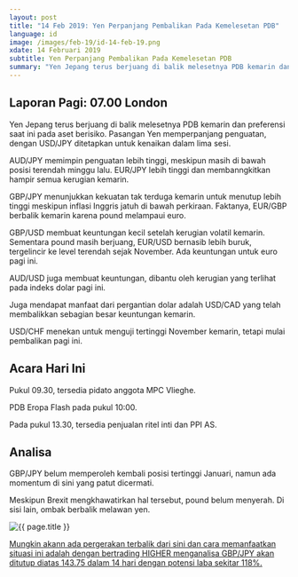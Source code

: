 ```yaml
---
layout: post
title: "14 Feb 2019: Yen Perpanjang Pembalikan Pada Kemelesetan PDB"
language: id
image: /images/feb-19/id-14-feb-19.png
xdate: 14 Februari 2019
subtitle: Yen Perpanjang Pembalikan Pada Kemelesetan PDB
summary: "Yen Jepang terus berjuang di balik melesetnya PDB kemarin dan preferensi saat ini pada aset berisiko. Pasangan Yen memperpanjang penguatan, dengan USD/JPY ditetapkan untuk kenaikan dalam lima sesi"
---
```

## Laporan Pagi: 07.00 London

Yen Jepang terus berjuang di balik melesetnya PDB kemarin dan preferensi saat ini pada aset berisiko. Pasangan Yen memperpanjang penguatan, dengan USD/JPY ditetapkan untuk kenaikan dalam lima sesi.

AUD/JPY memimpin penguatan lebih tinggi, meskipun masih di bawah posisi terendah minggu lalu. EUR/JPY lebih tinggi dan membanngkitkan hampir semua kerugian kemarin.

GBP/JPY menunjukkan kekuatan tak terduga kemarin untuk menutup lebih tinggi meskipun inflasi Inggris jatuh di bawah perkiraan. Faktanya, EUR/GBP berbalik kemarin karena pound melampaui euro.

GBP/USD membuat keuntungan kecil setelah kerugian volatil kemarin. Sementara pound masih berjuang, EUR/USD bernasib lebih buruk, tergelincir ke level terendah sejak November. Ada keuntungan untuk euro pagi ini.

AUD/USD juga membuat keuntungan, dibantu oleh kerugian yang terlihat pada indeks dolar pagi ini.

Juga mendapat manfaat dari pergantian dolar adalah USD/CAD yang telah membalikkan sebagian besar keuntungan kemarin.

USD/CHF menekan untuk menguji tertinggi November kemarin, tetapi mulai pembalikan pagi ini.

## Acara Hari Ini

Pukul 09.30, tersedia pidato anggota MPC Vlieghe.

PDB Eropa Flash pada pukul 10:00.

Pada pukul 13.30, tersedia penjualan ritel inti dan PPI AS.

## Analisa

GBP/JPY belum memperoleh kembali posisi tertinggi Januari, namun ada momentum di sini yang patut dicermati.

Meskipun Brexit mengkhawatirkan hal tersebut, pound belum menyerah. Di sisi lain, ombak berbalik melawan yen.

<img src="{{ site.url }}/images/feb-19/id-14-feb-19.png" alt="{{ page.title }}" title="{{ page.title }}">

<a href="%LINK%%?currency=USD&market=forex&underlying=frxGBPJPY&formname=higherlower&duration_amount=14&duration_units=d&amount=10&amount_type=stake&expiry_type=duration&barrier=143.75" target="_blank" rel="noopener noreferrer nofollow">Mungkin akann ada pergerakan terbalik dari sini dan cara memanfaatkan situasi ini adalah dengan bertrading HIGHER menganalisa GBP/JPY akan ditutup diatas 143.75 dalam 14 hari dengan potensi laba sekitar 118%.</a>
